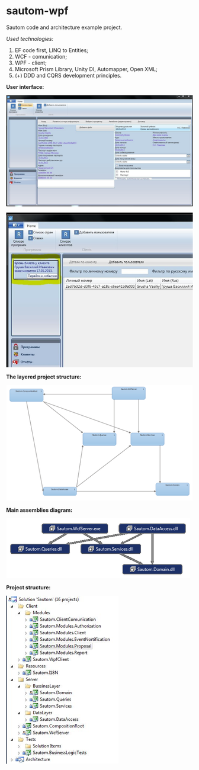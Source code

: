 # sautom-wpf

Sautom code and architecture example project.

_Used technologies:_
1) EF code first, LINQ to Entities;
2) WCF - comunication;
3) WPF - client;
4) Microsoft Prism Library, Unity DI, Automapper, Open XML;
5) (+) DDD and CQRS development principles.

**User interface:**

![user interface](docs/content/user_interface.png)

![notifications](docs/content/notifications.png)

**The layered project structure:**

![layers diagram](docs/content/layers_diagram.png)

**Main assemblies diagram:**

![assembly diagram](docs/content/assembly_diagram.png)

**Project structure:**

![project structure](docs/content/projectstructure.JPG)
